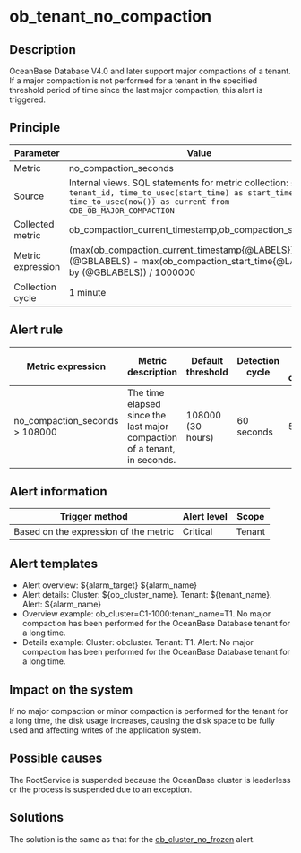 # ob_tenant_no_compaction

## Description

OceanBase Database V4.0 and later support major compactions of a tenant. If a major compaction is not performed for a tenant in the specified threshold period of time since the last major compaction, this alert is triggered.

## Principle

| Parameter | Value |
| --- | --- |
| Metric | no_compaction_seconds |
| Source | Internal views. SQL statements for metric collection: ```select tenant_id, time_to_usec(start_time) as start_time, time_to_usec(now()) as current from CDB_OB_MAJOR_COMPACTION``` |
| Collected metric | ob_compaction_current_timestamp,ob_compaction_start_time |
| Metric expression | (max(ob_compaction_current_timestamp{@LABELS}) by (@GBLABELS) - max(ob_compaction_start_time{@LABELS}) by (@GBLABELS)) / 1000000 |
| Collection cycle | 1 minute |

## Alert rule

| Metric expression | Metric description | Default threshold | Detection cycle | Time before clearance |
| --- | --- | --- | --- | --- |
| no_compaction_seconds > 108000 | The time elapsed since the last major compaction of a tenant, in seconds. | 108000 (30 hours) | 60 seconds | 5 minutes |

## Alert information

| Trigger method | Alert level | Scope |
| --- | --- | --- |
| Based on the expression of the metric | Critical | Tenant |

## Alert templates

* Alert overview: ${alarm_target} ${alarm_name}
* Alert details: Cluster: ${ob_cluster_name}. Tenant: ${tenant_name}. Alert: ${alarm_name}
* Overview example: ob_cluster=C1-1000:tenant_name=T1. No major compaction has been performed for the OceanBase Database tenant for a long time.
* Details example: Cluster: obcluster. Tenant: T1. Alert: No major compaction has been performed for the OceanBase Database tenant for a long time.

## Impact on the system

If no major compaction or minor compaction is performed for the tenant for a long time, the disk usage increases, causing the disk space to be fully used and affecting writes of the application system.

## Possible causes

The RootService is suspended because the OceanBase cluster is leaderless or the process is suspended due to an exception.

## Solutions

The solution is the same as that for the [ob_cluster_no_frozen](../200.ob-alert/900.ob_cluster_no_frozen.md) alert.
